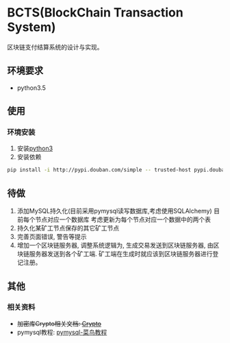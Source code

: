 # BCTS(BlockChain Transaction System)

区块链支付结算系统的设计与实现。

## 环境要求

* python3.5

## 使用

### 环境安装

1. 安装[python3](https://www.python.org/)
2. 安装依赖

```bash
pip install -i http://pypi.douban.com/simple -- trusted-host pypi.douban.com -r requirements.txt
```

## 待做

1. 添加MySQL持久化(目前采用pymysql读写数据库,考虑使用SQLAlchemy)
    目前每个节点对应一个数据库
    考虑更新为每个节点对应一个数据中的两个表
2. 持久化某矿工节点保存的其它矿工节点
3. 完善页面错误, 警告等提示
4. 增加一个区块链服务器, 调整系统逻辑为, 生成交易发送到区块链服务器, 由区块链服务器发送到各个矿工端.
    矿工端在生成时就应该到区块链服务器进行登记注册。

## 其他

### 相关资料

* ~~加密库Crypto相关文档: [Crypto](https://www.dlitz.net/software/pycrypto/api/current/Crypto-module.html "已换新加密模块rsa")~~
* pymysql教程: [pymysql-菜鸟教程](http://www.runoob.com/python3/python3-mysql.html)